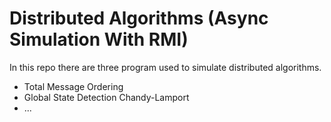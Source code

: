 # Distributed Algorithms (Async Simulation With RMI)
In this repo there are three program used to simulate distributed algorithms.
- Total Message Ordering
- Global State Detection Chandy-Lamport
- ...
